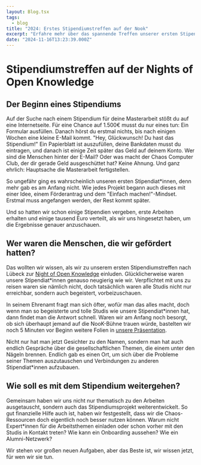 ```yaml
---
layout: Blog.tsx
tags:
  - blog
title: "2024: Erstes Stipendiumstreffen auf der Nook"
excerpt: "Erfahre mehr über das spannende Treffen unserer ersten Stipendiat*innen auf der Night of Open Knowledge und wie das Stipendienprogramm weiterentwickelt wird, um Studierende besser zu unterstützen."
date: "2024-11-16T13:23:39.000Z"
---
```


# Stipendiumstreffen auf der Nights of Open Knowledge

## Der Beginn eines Stipendiums

Auf der Suche nach einem Stipendium für deine Masterarbeit stößt du auf eine Internetseite. Für eine Chance auf 1.500€ musst du nur eines tun: Ein Formular ausfüllen.
Danach hörst du erstmal nichts, bis nach einigen Wochen eine kleine E-Mail kommt.
"Hey, Glückwunsch! Du hast das Stipendium!"
Ein Papierblatt ist auszufüllen, deine Bankdaten musst du eintragen, und danach ist einige Zeit später das Geld auf deinem Konto.
Wer sind die Menschen hinter der E-Mail? Oder was macht der Chaos Computer Club, der dir gerade Geld ausgeschüttet hat? Keine Ahnung. Und ganz ehrlich: Hauptsache die Masterarbeit fertigstellen.

So ungefähr ging es wahrscheinlich unseren ersten Stipendiat\*innen, denn mehr gab es am Anfang nicht. Wie jedes Projekt begann auch dieses mit einer Idee, einem Förderantrag und dem "Einfach machen!"-Mindset.
Erstmal muss angefangen werden, der Rest kommt später.

Und so hatten wir schon einige Stipendien vergeben, erste Arbeiten erhalten und einige tausend Euro verteilt, als wir uns hingesetzt haben, um die Ergebnisse genauer anzuschauen.

## Wer waren die Menschen, die wir gefördert hatten?

Das wollten wir wissen, als wir zu unserem ersten Stipendiumstreffen nach Lübeck zur [Night of Open Knowledge](https://2024.nook-luebeck.de/) einluden. Glücklicherweise waren unsere Stipendiat\*innen genauso neugierig wie wir. Verpflichtet mit uns zu reisen waren sie nämlich nicht, doch tatsächlich waren alle Studis nicht nur erreichbar, sondern auch begeistert, vorbeizuschauen.

In seinem Ehrenamt fragt man sich öfter, wofür man das alles macht, doch wenn man so begeisterte und tolle Studis wie unsere Stipendiat\*innen hat, dann findet man die Antwort schnell.
Waren wir am Anfang noch besorgt, ob sich überhaupt jemand auf die NooK-Bühne trauen würde, bastelten wir noch 5 Minuten vor Beginn weitere Folien in [unsere Präsentation](https://media.ccc.de/v/2024-11-09-shut-up-2c-do-research-and-take-our-money-21).

Nicht nur hat man jetzt Gesichter zu den Namen, sondern man hat auch endlich Gespräche über die gesellschaftlichen Themen, die einem unter den Nägeln brennen. Endlich gab es einen Ort, um sich über die Probleme seiner Themen auszutauschen und Verbindungen zu anderen Stipendiat\*innen aufzubauen.

## Wie soll es mit dem Stipendium weitergehen?

Gemeinsam haben wir uns nicht nur thematisch zu den Arbeiten ausgetauscht, sondern auch das Stipendiumsprojekt weiterentwickelt.
So gut finanzielle Hilfe auch ist, haben wir festgestellt, dass wir die Chaos-Ressourcen doch eigentlich noch besser nutzen können. Warum nicht Expert\*innen für die Arbeitsthemen einladen oder schon vorher mit den Studis in Kontakt treten?
Wie kann ein Onboarding aussehen?
Wie ein Alumni-Netzwerk?

Wir stehen vor großen neuen Aufgaben, aber das Beste ist, wir wissen jetzt, für wen wir sie tun.
